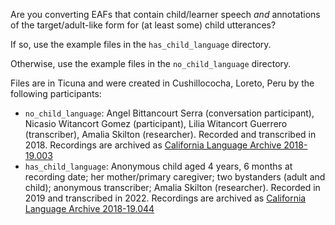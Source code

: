 Are you converting EAFs that contain child/learner speech *and* annotations of the target/adult-like form for (at least some) child utterances? 

If so, use the example files in the `has_child_language` directory. 

Otherwise, use the example files in the `no_child_language` directory.

Files are in Ticuna and were created in Cushillococha, Loreto, Peru by the following participants:

* `no_child_language`: Angel Bittancourt Serra (conversation participant), Nicasio Witancort Gomez (participant), Lilia Witancort Guerrero (transcriber), Amalia Skilton (researcher). Recorded and transcribed in 2018. Recordings are archived as [California Language Archive 2018-19.003](http://cla.berkeley.edu/item/25464)
* `has_child_language`: Anonymous child aged 4 years, 6 months at recording date; her mother/primary caregiver; two bystanders (adult and child); anonymous transcriber; Amalia Skilton (researcher). Recorded in 2019 and transcribed in 2022. Recordings are archived as [California Language Archive 2018-19.044](http://dx.doi.org/doi:10.7297/X2W66J11)

